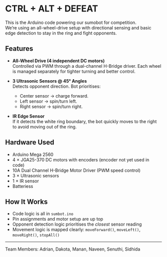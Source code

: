 # CTRL + ALT + DEFEAT 

This is the Arduino code powering our sumobot for competition.  
We’re using an all-wheel-drive setup with directional sensing and basic edge detection to stay in the ring and fight opponents.

## Features

- **All-Wheel Drive (4 independent DC motors)**  
  Controlled via PWM through a dual-channel H-Bridge driver. Each wheel is managed separately for tighter turning and better control.

- **3 Ultrasonic Sensors @ 45° Angles**  
  Detects opponent direction. Bot prioritises:
  - Center sensor → charge forward.
  - Left sensor → spin/turn left.
  - Right sensor → spin/turn right.

- **IR Edge Sensor**  
  If it detects the white ring boundary, the bot quickly moves to the right to avoid moving out of the ring. 

## Hardware Used

- Arduino Mega 2560  
- 4 × JGA25-370 DC motors with encoders (encoder not yet used in code)  
- 10A Dual Channel H-Bridge Motor Driver (PWM speed control)  
- 3 × Ultrasonic sensors  
- 1 × IR sensor  
- Batteriess

## How It Works

- Code logic is all in `sumbot.ino`
- Pin assignments and motor setup are up top
- Opponent detection logic prioritises the *closest* sensor reading
- Movement logic is mapped clearly: `moveForward()`, `moveLeft()`, `moveRight()`, `stopAll()`

---

Team Members: Adrian, Dakota, Manan, Naveen, Senuthi, Sidhida 